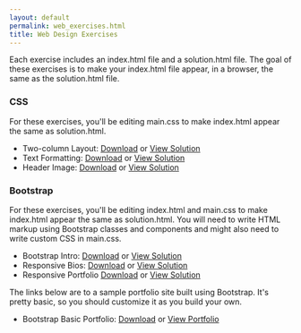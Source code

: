 ```yaml
---
layout: default
permalink: web_exercises.html
title: Web Design Exercises
---
```


Each exercise includes an index.html file and a solution.html file. The goal of these exercises is to make your index.html file appear, in a browser, the same as the solution.html file.

### CSS

For these exercises, you'll be editing main.css to make index.html appear the same as solution.html.

- Two-column Layout: [Download]({{site.url}}/exercises/css/two-column-layout.zip) or [View Solution]({{site.url}}/exercises/css/two-column-layout/solution.html)
- Text Formatting: [Download]({{site.url}}/exercises/css/text_formatting.zip) or [View Solution]({{site.url}}/exercises/css/text_formatting/solution.html)
- Header Image: [Download]({{site.url}}/exercises/css/header_image.zip) or [View Solution]({{site.url}}/exercises/css/header_image/solution.html)

### Bootstrap

For these exercises, you'll be editing index.html and main.css to make index.html appear the same as solution.html. You will need to write HTML markup using Bootstrap classes and components and might also need to write custom CSS in main.css.

- Bootstrap Intro: [Download]({{site.url}}/exercises/bootstrap/bootstrap_intro.zip) or [View Solution]({{site.url}}/exercises/bootstrap/bootstrap_intro/solution.html)
- Responsive Bios: [Download]({{site.url}}/exercises/bootstrap/responsive_bios.zip) or [View Solution]({{site.url}}/exercises/bootstrap/responsive_bios/solution.html)
- Responsive Portfolio
[Download]({{site.url}}/exercises/bootstrap/bootstrap_responsive_portfolio.zip) or [View Solution]({{site.url}}/exercises/bootstrap/bootstrap_responsive_portfolio/solution.html)

The links below are to a sample portfolio site built using Bootstrap. It's pretty basic, so you should customize it as you build your own.

- Bootstrap Basic Portfolio: [Download]({{site.url}}/exercises/bootstrap/bootstrap_portfolio.zip) or [View Portfolio]({{site.url}}/exercises/bootstrap/bootstrap_portfolio/index.html)

